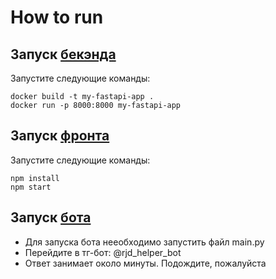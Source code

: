 # How to run

## Запуск [бекэнда](https://github.com/hackaton-labelAI/rag_service)
Запустите следующие команды:    
```
docker build -t my-fastapi-app . 
docker run -p 8000:8000 my-fastapi-app
```
## Запуск [фронта](https://github.com/Topleess/hackaton-labelAI-best-front-by-shama-for-ragtree/8232c3bd958817c950d8109f4a10cd49038201cf)
Запустите следующие команды:    
```
npm install
npm start
```
## Запуск [бота](https://github.com/hackaton-labelAI/rag-tg-bot)
- Для запуска бота нееобходимо запустить файл main.py
- Перейдите в тг-бот: @rjd_helper_bot
- Ответ занимает около минуты. Подождите, пожалуйста

